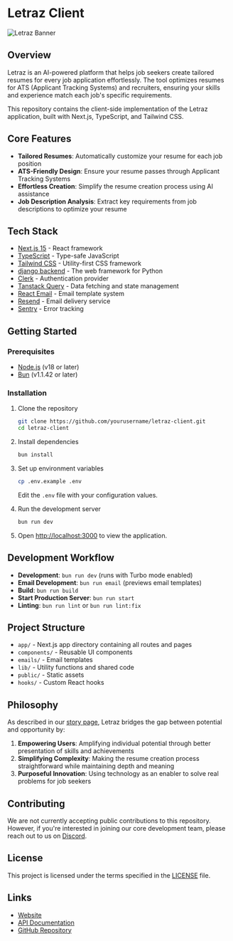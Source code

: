 # Letraz Client

![Letraz Banner](https://mintlify.s3.us-west-1.amazonaws.com/letraz/images/main-hero.png)

## Overview

Letraz is an AI-powered platform that helps job seekers create tailored resumes for every job application effortlessly. The tool optimizes resumes for ATS (Applicant Tracking Systems) and recruiters, ensuring your skills and experience match each job's specific requirements.

This repository contains the client-side implementation of the Letraz application, built with Next.js, TypeScript, and Tailwind CSS.

## Core Features

- **Tailored Resumes**: Automatically customize your resume for each job position
- **ATS-Friendly Design**: Ensure your resume passes through Applicant Tracking Systems
- **Effortless Creation**: Simplify the resume creation process using AI assistance
- **Job Description Analysis**: Extract key requirements from job descriptions to optimize your resume

## Tech Stack

- [Next.js 15](https://nextjs.org/) - React framework
- [TypeScript](https://www.typescriptlang.org/) - Type-safe JavaScript
- [Tailwind CSS](https://tailwindcss.com/) - Utility-first CSS framework
- [django backend](https://www.djangoproject.com/) - The web framework for Python
- [Clerk](https://clerk.com/) - Authentication provider
- [Tanstack Query](https://tanstack.com/query/latest) - Data fetching and state management
- [React Email](https://react.email/) - Email template system
- [Resend](https://resend.com/) - Email delivery service
- [Sentry](https://sentry.io/) - Error tracking

## Getting Started

### Prerequisites

- [Node.js](https://nodejs.org/en/) (v18 or later)
- [Bun](https://bun.sh/) (v1.1.42 or later)

### Installation

1. Clone the repository
   ```bash
   git clone https://github.com/yourusername/letraz-client.git
   cd letraz-client
   ```

2. Install dependencies
   ```bash
   bun install
   ```

3. Set up environment variables
   ```bash
   cp .env.example .env
   ```
   Edit the `.env` file with your configuration values.

4. Run the development server
   ```bash
   bun run dev
   ```

5. Open [http://localhost:3000](http://localhost:3000) to view the application.

## Development Workflow

- **Development**: `bun run dev` (runs with Turbo mode enabled)
- **Email Development**: `bun run email` (previews email templates)
- **Build**: `bun run build`
- **Start Production Server**: `bun run start`
- **Linting**: `bun run lint` or `bun run lint:fix`

## Project Structure

- `app/` - Next.js app directory containing all routes and pages
- `components/` - Reusable UI components
- `emails/` - Email templates
- `lib/` - Utility functions and shared code
- `public/` - Static assets
- `hooks/` - Custom React hooks

## Philosophy

As described in our [story page](https://letraz.app/story), Letraz bridges the gap between potential and opportunity by:

1. **Empowering Users**: Amplifying individual potential through better presentation of skills and achievements
2. **Simplifying Complexity**: Making the resume creation process straightforward while maintaining depth and meaning
3. **Purposeful Innovation**: Using technology as an enabler to solve real problems for job seekers

## Contributing

We are not currently accepting public contributions to this repository. However, if you're interested in joining our core development team, please reach out to us on [Discord](https://discord.gg/letraz).

## License

This project is licensed under the terms specified in the [LICENSE](LICENSE) file.

## Links

- [Website](https://letraz.app)
- [API Documentation](https://outline.letraz.app/introduction)
- [GitHub Repository](https://github.com/pingSubhajit/letraz)
